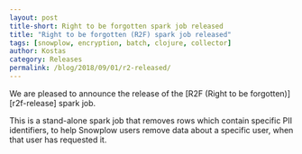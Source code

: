 ```yaml
---
layout: post
title-short: Right to be forgotten spark job released
title: "Right to be forgotten (R2F) spark job released"
tags: [snowplow, encryption, batch, clojure, collector]
author: Kostas
category: Releases
permalink: /blog/2018/09/01/r2-released/
---
```


We are pleased to announce the release of the [R2F (Right to be forgotten)][r2f-release] spark job.

This is a stand-alone spark job that removes rows which contain specific PII identifiers, to help Snowplow users remove data about a specific user, when that user has requested it.